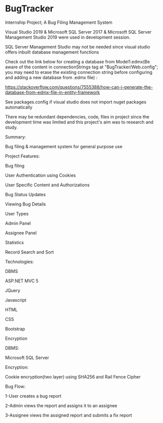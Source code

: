 # BugTracker

Internship Project; A Bug Filing Management System

Visual Studio 2019 & Microsoft SQL Server 2017 & Microsoft SQL Server Management Studio 2019 were used in development session.

SQL Server Management Studio may not be needed since visual studio offers inbuilt database management functions

Check out the link below for creating a database from Model1.edmx(Be aware of the content in connectionStrings tag at "BugTracker/Web.config"; you may need to erase the existing connection string before configuring and adding a new database from .edmx file) :

https://stackoverflow.com/questions/7555388/how-can-i-generate-the-database-from-edmx-file-in-entity-framework

See packages.config if visual studio does not import nuget packages automatically

There may be redundant dependencies, code, files in project since the development time was limited and this project's aim was to research and study.

Summary:

Bug filing & management system for general purpose use

Project Features:

Bug filing

User Authentication using Cookies

User Specific Content and Authorizations

Bug Status Updates

Viewing Bug Details

User Types

Admin Panel

Assignee Panel

Statistics

Record Search and Sort

Technologies:

DBMS

ASP.NET MVC 5

JQuery

Javascript

HTML

CSS

Bootstrap

Encryption

DBMS:

Microsoft SQL Server

Encryption:

Cookie encryption(two layer) using SHA256 and Rail Fence Cipher

Bug Flow:

1-User creates a bug report

2-Admin views the report and assigns it to an assignee

3-Assignee views the assigned report and submits a fix report
